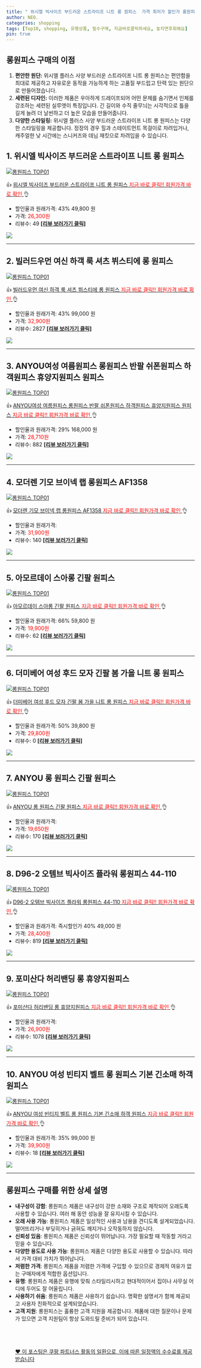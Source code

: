 ```yaml
---
title: " 위시엘 빅사이즈 부드러운 스트라이프 니트 롱 원피스  가격 최저가 할인가 롱원피스 최저가 추천 제품 비교"
author: NEO.
categories: shopping
tags: [Top10, shopping, 유행상품, 필수구매, 지금바로클릭하세요, 놓치면후회해요]
pin: true
---
```

## 롱원피스 구매의 이점
1. **편안한 원단:** 위시엘 플러스 사양 부드러운 스트라이프 니트 롱 원피스는 편안함을 최대로 제공하고 자유로운 동작을 가능하게 하는 고품질 부드럽고 탄력 있는 원단으로 만들어졌습니다.
2. **세련된 디자인:** 이러한 제품은 우아하게 드레이프되어 어떤 문제를 숨기면서 인체를 강조하는 세련된 실루엣이 특징입니다. 긴 길이와 수직 줄무늬는 시각적으로 틀을 길게 늘려 더 날씬하고 더 높은 모습을 만들어줍니다.
3. **다양한 스타일링:** 위시엘 플러스 사양 부드러운 스트라이프 니트 롱 원피스는 다양한 스타일링을 제공합니다. 정장의 경우 힐과 스테이트먼트 목걸이로 차려입거나, 캐주얼한 낮 시간에는 스니커즈와 데님 재킷으로 차려입을 수 있습니다.

   

## 1.  위시엘 빅사이즈 부드러운 스트라이프 니트 롱 원피스 

[![롱원피스 TOP01](https://thumbnail10.coupangcdn.com/thumbnails/remote/490x490ex/image/vendor_inventory/b6fc/ad7f3d9e9f6972ca19800a4a2c2e1bbac432d82286866e9eeb75616185cc.jpg)](https://link.coupang.com/re/AFFSDP?lptag=AF3617701&subid=GithubCoopas&pageKey=7559412409&traceid=V0-153&itemId=19912165301&vendorItemId=87012849193)


👍 [ 위시엘 빅사이즈 부드러운 스트라이프 니트 롱 원피스  <font color=red> 지금 바로 클릭!! 회원가격 바로 확인 </font> ](https://link.coupang.com/re/AFFSDP?lptag=AF3617701&subid=GithubCoopas&pageKey=7559412409&traceid=V0-153&itemId=19912165301&vendorItemId=87012849193) 👌 


- 할인율과 원래가격: 43%  49,800   원
- 가격: <span style='color:red'>26,300원</span>
- 리뷰수: 49  [**[리뷰 보러가기 클릭]**](https://link.coupang.com/re/AFFSDP?lptag=AF3617701&subid=GithubCoopas&pageKey=7559412409&traceid=V0-153&itemId=19912165301&vendorItemId=87012849193)

[![](/discount_price.png)](https://link.coupang.com/re/AFFSDP?lptag=AF3617701&subid=GithubCoopas&pageKey=7559412409&traceid=V0-153&itemId=19912165301&vendorItemId=87012849193)

---


   

## 2.  빌러드우먼 여신 하객 룩 셔츠 뷔스티에 롱 원피스 

[![롱원피스 TOP01](https://thumbnail8.coupangcdn.com/thumbnails/remote/490x490ex/image/vendor_inventory/6e93/5b4689ccc4e1100c480f07ea48a7d24340156a641904b35d1211ae86c3c4.png)](https://link.coupang.com/re/AFFSDP?lptag=AF3617701&subid=GithubCoopas&pageKey=7562025448&traceid=V0-153&itemId=19924774579&vendorItemId=87024526951)


👍 [ 빌러드우먼 여신 하객 룩 셔츠 뷔스티에 롱 원피스  <font color=red> 지금 바로 클릭!! 회원가격 바로 확인 </font> ](https://link.coupang.com/re/AFFSDP?lptag=AF3617701&subid=GithubCoopas&pageKey=7562025448&traceid=V0-153&itemId=19924774579&vendorItemId=87024526951) 👌 


- 할인율과 원래가격: 43%  99,000   원
- 가격: <span style='color:red'>32,900원</span>
- 리뷰수: 2827  [**[리뷰 보러가기 클릭]**](https://link.coupang.com/re/AFFSDP?lptag=AF3617701&subid=GithubCoopas&pageKey=7562025448&traceid=V0-153&itemId=19924774579&vendorItemId=87024526951)

[![](/discount_price.png)](https://link.coupang.com/re/AFFSDP?lptag=AF3617701&subid=GithubCoopas&pageKey=7562025448&traceid=V0-153&itemId=19924774579&vendorItemId=87024526951)

---


   

## 3.  ANYOU여성 여름원피스 롱원피스 반팔 쉬폰원피스 하객원피스 휴양지원피스 원피스 

[![롱원피스 TOP01](https://thumbnail6.coupangcdn.com/thumbnails/remote/490x490ex/image/vendor_inventory/5e9d/af5490ee09d437b80d0e5b2970986670ee22fbaa7fe6d885cce0db35798e.jpg)](https://link.coupang.com/re/AFFSDP?lptag=AF3617701&subid=GithubCoopas&pageKey=7219029192&traceid=V0-153&itemId=18289222230&vendorItemId=85741965525)


👍 [ ANYOU여성 여름원피스 롱원피스 반팔 쉬폰원피스 하객원피스 휴양지원피스 원피스  <font color=red> 지금 바로 클릭!! 회원가격 바로 확인 </font> ](https://link.coupang.com/re/AFFSDP?lptag=AF3617701&subid=GithubCoopas&pageKey=7219029192&traceid=V0-153&itemId=18289222230&vendorItemId=85741965525) 👌 


- 할인율과 원래가격: 29%  168,000   원
- 가격: <span style='color:red'>28,710원</span>
- 리뷰수: 882  [**[리뷰 보러가기 클릭]**](https://link.coupang.com/re/AFFSDP?lptag=AF3617701&subid=GithubCoopas&pageKey=7219029192&traceid=V0-153&itemId=18289222230&vendorItemId=85741965525)

[![](/discount_price.png)](https://link.coupang.com/re/AFFSDP?lptag=AF3617701&subid=GithubCoopas&pageKey=7219029192&traceid=V0-153&itemId=18289222230&vendorItemId=85741965525)

---


   

## 4.  모더렌 기모 브이넥 랩 롱원피스 AF1358 

[![롱원피스 TOP01](https://thumbnail8.coupangcdn.com/thumbnails/remote/490x490ex/image/vendor_inventory/3d7f/baee75c0387e8a48efc551c26b9f9ad24447e17eb967543fe361992be49f.jpg)](https://link.coupang.com/re/AFFSDP?lptag=AF3617701&subid=GithubCoopas&pageKey=7733270957&traceid=V0-153&itemId=20786209539&vendorItemId=88275309924)


👍 [ 모더렌 기모 브이넥 랩 롱원피스 AF1358  <font color=red> 지금 바로 클릭!! 회원가격 바로 확인 </font> ](https://link.coupang.com/re/AFFSDP?lptag=AF3617701&subid=GithubCoopas&pageKey=7733270957&traceid=V0-153&itemId=20786209539&vendorItemId=88275309924) 👌 


- 할인율과 원래가격: 
- 가격: <span style='color:red'>31,900원</span>
- 리뷰수: 140  [**[리뷰 보러가기 클릭]**](https://link.coupang.com/re/AFFSDP?lptag=AF3617701&subid=GithubCoopas&pageKey=7733270957&traceid=V0-153&itemId=20786209539&vendorItemId=88275309924)

[![](/discount_price.png)](https://link.coupang.com/re/AFFSDP?lptag=AF3617701&subid=GithubCoopas&pageKey=7733270957&traceid=V0-153&itemId=20786209539&vendorItemId=88275309924)

---


   

## 5.  아모르데이 스아롱 긴팔 원피스 

[![롱원피스 TOP01](https://thumbnail7.coupangcdn.com/thumbnails/remote/490x490ex/image/vendor_inventory/b0a2/228e050a8e9f519f66acc4df266dec079ade81fe7a266a56a566fd256259.jpg)](https://link.coupang.com/re/AFFSDP?lptag=AF3617701&subid=GithubCoopas&pageKey=1356098634&traceid=V0-153&itemId=2385727202&vendorItemId=82813614017)


👍 [ 아모르데이 스아롱 긴팔 원피스  <font color=red> 지금 바로 클릭!! 회원가격 바로 확인 </font> ](https://link.coupang.com/re/AFFSDP?lptag=AF3617701&subid=GithubCoopas&pageKey=1356098634&traceid=V0-153&itemId=2385727202&vendorItemId=82813614017) 👌 


- 할인율과 원래가격: 66%  59,800   원
- 가격: <span style='color:red'>19,900원</span>
- 리뷰수: 62  [**[리뷰 보러가기 클릭]**](https://link.coupang.com/re/AFFSDP?lptag=AF3617701&subid=GithubCoopas&pageKey=1356098634&traceid=V0-153&itemId=2385727202&vendorItemId=82813614017)

[![](/discount_price.png)](https://link.coupang.com/re/AFFSDP?lptag=AF3617701&subid=GithubCoopas&pageKey=1356098634&traceid=V0-153&itemId=2385727202&vendorItemId=82813614017)

---


   

## 6.  더미베어 여성 후드 모자 긴팔 봄 가을 니트 롱 원피스 

[![롱원피스 TOP01](https://thumbnail6.coupangcdn.com/thumbnails/remote/490x490ex/image/vendor_inventory/197d/5288cd90e1b5d707c3d9621cd65cd509d8f65abb040aa8f9b48301aff12a.jpg)](https://link.coupang.com/re/AFFSDP?lptag=AF3617701&subid=GithubCoopas&pageKey=7770118482&traceid=V0-153&itemId=20974489813&vendorItemId=88039431593)


👍 [ 더미베어 여성 후드 모자 긴팔 봄 가을 니트 롱 원피스  <font color=red> 지금 바로 클릭!! 회원가격 바로 확인 </font> ](https://link.coupang.com/re/AFFSDP?lptag=AF3617701&subid=GithubCoopas&pageKey=7770118482&traceid=V0-153&itemId=20974489813&vendorItemId=88039431593) 👌 


- 할인율과 원래가격: 50%  39,800   원
- 가격: <span style='color:red'>29,800원</span>
- 리뷰수: 0  [**[리뷰 보러가기 클릭]**](https://link.coupang.com/re/AFFSDP?lptag=AF3617701&subid=GithubCoopas&pageKey=7770118482&traceid=V0-153&itemId=20974489813&vendorItemId=88039431593)

[![](/discount_price.png)](https://link.coupang.com/re/AFFSDP?lptag=AF3617701&subid=GithubCoopas&pageKey=7770118482&traceid=V0-153&itemId=20974489813&vendorItemId=88039431593)

---


   

## 7.  ANYOU 롱 원피스 긴팔 원피스 

[![롱원피스 TOP01](https://thumbnail9.coupangcdn.com/thumbnails/remote/490x490ex/image/vendor_inventory/676c/006fd89f52a76265d0c547c92836b3ec2d6ccb39ab045704c60f172723b9.jpg)](https://link.coupang.com/re/AFFSDP?lptag=AF3617701&subid=GithubCoopas&pageKey=7613307246&traceid=V0-153&itemId=20168476255&vendorItemId=87499262342)


👍 [ ANYOU 롱 원피스 긴팔 원피스  <font color=red> 지금 바로 클릭!! 회원가격 바로 확인 </font> ](https://link.coupang.com/re/AFFSDP?lptag=AF3617701&subid=GithubCoopas&pageKey=7613307246&traceid=V0-153&itemId=20168476255&vendorItemId=87499262342) 👌 


- 할인율과 원래가격: 
- 가격: <span style='color:red'>19,650원</span>
- 리뷰수: 170  [**[리뷰 보러가기 클릭]**](https://link.coupang.com/re/AFFSDP?lptag=AF3617701&subid=GithubCoopas&pageKey=7613307246&traceid=V0-153&itemId=20168476255&vendorItemId=87499262342)

[![](/discount_price.png)](https://link.coupang.com/re/AFFSDP?lptag=AF3617701&subid=GithubCoopas&pageKey=7613307246&traceid=V0-153&itemId=20168476255&vendorItemId=87499262342)

---


   

## 8.  D96-2 오템브 빅사이즈 플라워 롱원피스 44-110 

[![롱원피스 TOP01](https://thumbnail9.coupangcdn.com/thumbnails/remote/490x490ex/image/vendor_inventory/3981/78fc809ca51685b8bc34f683c6521257df3598caad995ce5d14aee7dcfb2.jpg)](https://link.coupang.com/re/AFFSDP?lptag=AF3617701&subid=GithubCoopas&pageKey=7580120339&traceid=V0-153&itemId=20008173529&vendorItemId=87105153193)


👍 [ D96-2 오템브 빅사이즈 플라워 롱원피스 44-110  <font color=red> 지금 바로 클릭!! 회원가격 바로 확인 </font> ](https://link.coupang.com/re/AFFSDP?lptag=AF3617701&subid=GithubCoopas&pageKey=7580120339&traceid=V0-153&itemId=20008173529&vendorItemId=87105153193) 👌 


- 할인율과 원래가격: 즉시할인가 40%  49,000   원
- 가격: <span style='color:red'>28,400원</span>
- 리뷰수: 819  [**[리뷰 보러가기 클릭]**](https://link.coupang.com/re/AFFSDP?lptag=AF3617701&subid=GithubCoopas&pageKey=7580120339&traceid=V0-153&itemId=20008173529&vendorItemId=87105153193)

[![](/discount_price.png)](https://link.coupang.com/re/AFFSDP?lptag=AF3617701&subid=GithubCoopas&pageKey=7580120339&traceid=V0-153&itemId=20008173529&vendorItemId=87105153193)

---


   

## 9.  포미산다 허리밴딩 롱 휴양지원피스 

[![롱원피스 TOP01](https://thumbnail6.coupangcdn.com/thumbnails/remote/490x490ex/image/vendor_inventory/09b4/be75754aefa81c27b1620e8b72746ee4bfd9a20350d190c87cb7f207a895.jpg)](https://link.coupang.com/re/AFFSDP?lptag=AF3617701&subid=GithubCoopas&pageKey=7907631421&traceid=V0-153&itemId=21690478902&vendorItemId=88740310723)


👍 [ 포미산다 허리밴딩 롱 휴양지원피스  <font color=red> 지금 바로 클릭!! 회원가격 바로 확인 </font> ](https://link.coupang.com/re/AFFSDP?lptag=AF3617701&subid=GithubCoopas&pageKey=7907631421&traceid=V0-153&itemId=21690478902&vendorItemId=88740310723) 👌 


- 할인율과 원래가격: 
- 가격: <span style='color:red'>26,900원</span>
- 리뷰수: 1078  [**[리뷰 보러가기 클릭]**](https://link.coupang.com/re/AFFSDP?lptag=AF3617701&subid=GithubCoopas&pageKey=7907631421&traceid=V0-153&itemId=21690478902&vendorItemId=88740310723)

[![](/discount_price.png)](https://link.coupang.com/re/AFFSDP?lptag=AF3617701&subid=GithubCoopas&pageKey=7907631421&traceid=V0-153&itemId=21690478902&vendorItemId=88740310723)

---


   

## 10.  ANYOU 여성 빈티지 벨트 롱 원피스 기본 긴소매 하객 원피스 

[![롱원피스 TOP01](https://thumbnail9.coupangcdn.com/thumbnails/remote/490x490ex/image/vendor_inventory/f765/d92fbfba24f0390e1abfa278d835e313fcb45e6c444fada17d0e5e5784dd.jpg)](https://link.coupang.com/re/AFFSDP?lptag=AF3617701&subid=GithubCoopas&pageKey=7794046272&traceid=V0-153&itemId=21092901166&vendorItemId=88182694102)


👍 [ ANYOU 여성 빈티지 벨트 롱 원피스 기본 긴소매 하객 원피스  <font color=red> 지금 바로 클릭!! 회원가격 바로 확인 </font> ](https://link.coupang.com/re/AFFSDP?lptag=AF3617701&subid=GithubCoopas&pageKey=7794046272&traceid=V0-153&itemId=21092901166&vendorItemId=88182694102) 👌 


- 할인율과 원래가격: 35%  99,000   원
- 가격: <span style='color:red'>39,900원</span>
- 리뷰수: 18  [**[리뷰 보러가기 클릭]**](https://link.coupang.com/re/AFFSDP?lptag=AF3617701&subid=GithubCoopas&pageKey=7794046272&traceid=V0-153&itemId=21092901166&vendorItemId=88182694102)

[![](/discount_price.png)](https://link.coupang.com/re/AFFSDP?lptag=AF3617701&subid=GithubCoopas&pageKey=7794046272&traceid=V0-153&itemId=21092901166&vendorItemId=88182694102)

---
## 롱원피스 구매를 위한 상세 설명
* **내구성이 강함**: 롱원피스 제품은 내구성이 강한 소재와 구조로 제작되어 오래도록 사용할 수 있습니다. 여러 해 동안 성능을 잘 유지시킬 수 있습니다.
* **오래 사용 가능**: 롱원피스 제품은 일상적인 사용과 남용을 견디도록 설계되었습니다. 떨어뜨리거나 부딪히거나 긁혀도 깨지거나 오작동하지 않습니다.
* **신뢰성 있음**: 롱원피스 제품은 신뢰성이 뛰어납니다. 가장 필요할 때 작동할 거라고 믿을 수 있습니다.
* **다양한 용도로 사용 가능**: 롱원피스 제품은 다양한 용도로 사용할 수 있습니다. 따라서 가격 대비 가치가 뛰어납니다.
* **저렴한 가격**: 롱원피스 제품을 저렴한 가격에 구입할 수 있으므로 경제적 여유가 없는 구매자에게 적합한 옵션입니다.
* **유행**: 롱원피스 제품은 유행에 맞춰 스타일리시하고 현대적이어서 집이나 사무실 어디에 두어도 잘 어울립니다.
* **사용하기 쉬움**: 롱원피스 제품은 사용하기 쉽습니다. 명확한 설명서가 함께 제공되고 사용자 친화적으로 설계되었습니다.
* **고객 지원**: 롱원피스는 훌륭한 고객 지원을 제공합니다. 제품에 대한 질문이나 문제가 있으면 고객 지원팀이 항상 도와드릴 준비가 되어 있습니다.<br><br><br><br><br> [ ❤  이 포스팅은 쿠팡 파트너스 활동의 일환으로, 이에 따른 일정액의 수수료를 제공받습니다](https://link.coupang.com/a/bcEFyh)